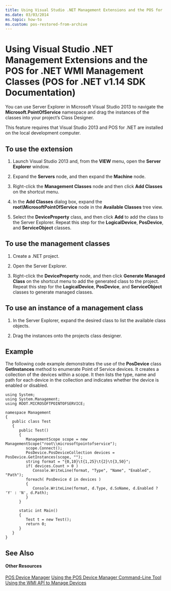 ```yaml
---
title: Using Visual Studio .NET Management Extensions and the POS for .NET WMI Management Classes
ms.date: 03/03/2014
ms.topic: how-to
ms.custom: pos-restored-from-archive
---
```


# Using Visual Studio .NET Management Extensions and the POS for .NET WMI Management Classes (POS for .NET v1.14 SDK Documentation)

You can use Server Explorer in Microsoft Visual Studio 2013 to navigate the **Microsoft.PointOfService** namespace and drag the instances of the classes into your project’s Class Designer.

This feature requires that Visual Studio 2013 and POS for .NET are installed on the local development computer.

## To use the extension

1. Launch Visual Studio 2013 and, from the **VIEW** menu, open the **Server Explorer** window.

2. Expand the **Servers** node, and then expand the **Machine** node.

3. Right-click the **Management Classes** node and then click **Add Classes** on the shortcut menu.

4. In the **Add Classes** dialog box, expand the **root\\MicrosoftPointOfService** node in the **Available Classes** tree view.

5. Select the **DeviceProperty** class, and then click **Add** to add the class to the Server Explorer. Repeat this step for the **LogicalDevice**, **PosDevice**, and **ServiceObject** classes.

## To use the management classes

1. Create a .NET project.

2. Open the Server Explorer.

3. Right-click the **DeviceProperty** node, and then click **Generate Managed Class** on the shortcut menu to add the generated class to the project. Repeat this step for the **LogicalDevice**, **PosDevice**, and **ServiceObject** classes to generate managed classes.

## To use an instance of a management class

1. In the Server Explorer, expand the desired class to list the available class objects.

2. Drag the instances onto the projects class designer.

## Example

The following code example demonstrates the use of the **PosDevice** class **GetInstances** method to enumerate Point of Service devices. It creates a collection of the devices within a scope. It then lists the type, name and path for each device in the collection and indicates whether the device is enabled or disabled.

    using System;
    using System.Management;
    using ROOT.MICROSOFTPOINTOFSERVICE;

    namespace Management
    {
       public class Test
       {
          public Test()
          {
             ManagementScope scope = new ManagementScope("root\\microsoftpointofservice");
             scope.Connect();
             PosDevice.PosDeviceCollection devices = PosDevice.GetInstances(scope, "");
             string format = "{0,10}\t{1,25}\t{2}\t{3,50}";
             if( devices.Count > 0 )
                Console.WriteLine(format, "Type", "Name", "Enabled", "Path");
             foreach( PosDevice d in devices )
             {
                Console.WriteLine(format, d.Type, d.SoName, d.Enabled ? 'Y' : 'N', d.Path);
             }
          }

          static int Main()
          {
             Test t = new Test();
             return 0;
          }
       }
    }

## See Also

#### Other Resources

[POS Device Manager](pos-device-manager.md)
[Using the POS Device Manager Command-Line Tool](using-the-pos-device-manager-command-line-tool.md)
[Using the WMI API to Manage Devices](using-the-wmi-api-to-manage-devices.md)
